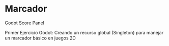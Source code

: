 # Marcador
Godot Score Panel 

Primer Ejercicio Godot: Creando un recurso global (Singleton) para manejar un marcador básico en juegos 2D
